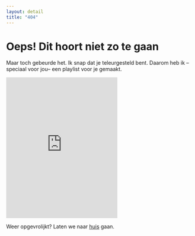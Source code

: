 ```yaml
---
layout: detail
title: "404"
---
```


# Oeps! Dit hoort niet zo te gaan

Maar toch gebeurde het. Ik snap dat je teleurgesteld bent. Daarom heb ik –speciaal voor jou– een playlist voor je gemaakt.

<iframe src="https://open.spotify.com/embed/playlist/3lJa3icpNguPnlLN6NRs9O" width="300" height="380" frameborder="0" allowtransparency="true" allow="encrypted-media"></iframe>

Weer opgevrolijkt? Laten we naar [huis](https://ilselobker.com/) gaan.
